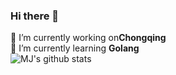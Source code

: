### Hi there 👋
 🔭 I’m currently working on**Chongqing**<br>
 🌱 I’m currently learning **Golang**<br>
 ![MJ's github stats](https://github-readme-stats.vercel.app/api?username=MJgopher&show_icons=true&theme=radical)


